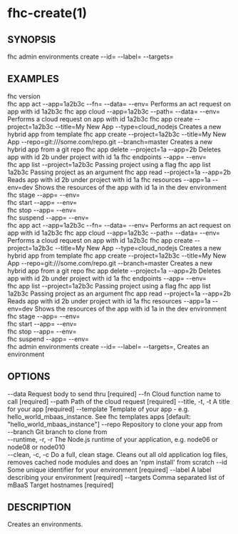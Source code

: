 fhc-create(1)
=============
## SYNOPSIS

 fhc admin environments create --id=<id> --label=<label> --targets=<targets>

## EXAMPLES

  fhc version                                                                                                        
  fhc app act --app=1a2b3c --fn=<serverside Function> --data=<data to send> --env=<environment>                      Performs an act request on app with id 1a2b3c
  fhc app cloud --app=1a2b3c --path=<serverside path from root> --data=<Data to send> --env=<environment>            Performs a cloud request on app with id 1a2b3c
  fhc app create --project=1a2b3c --title=My New App --type=cloud_nodejs                                             Creates a new hybrid app from template
  fhc app create --project=1a2b3c --title=My New App --repo=git:///some.com/repo.git --branch=master                 Creates a new hybrid app from a git repo
  fhc app delete --project=1a --app=2b                                                                               Deletes app with id 2b under project with id 1a
  fhc endpoints --app=<appGuid> --env=<environmentName>                                                              
  fhc app list --project=1a2b3c                                                                                      Passing project using a flag
  fhc app list 1a2b3c                                                                                                Passing project as an argument
  fhc app read --project=1a --app=2b                                                                                 Reads app with id 2b under project with id 1a
  fhc resources --app=1a --env=dev                                                                                   Shows the resources of the app with id 1a in the dev environment
  fhc stage --app=<appGuid> --env=<environmentName>                                                                  
  fhc start --app=<appGuid> --env=<environmentName>                                                                  
  fhc stop --app=<appGuid> --env=<environmentName>                                                                   
  fhc suspend --app=<appGuid> --env=<environmentName>                                                                
  fhc app act --app=1a2b3c --fn=<serverside Function> --data=<data to send> --env=<environment>                      Performs an act request on app with id 1a2b3c
  fhc app cloud --app=1a2b3c --path=<serverside path from root> --data=<Data to send> --env=<environment>            Performs a cloud request on app with id 1a2b3c
  fhc app create --project=1a2b3c --title=My New App --type=cloud_nodejs                                             Creates a new hybrid app from template
  fhc app create --project=1a2b3c --title=My New App --repo=git:///some.com/repo.git --branch=master                 Creates a new hybrid app from a git repo
  fhc app delete --project=1a --app=2b                                                                               Deletes app with id 2b under project with id 1a
  fhc endpoints --app=<appGuid> --env=<environmentName>                                                              
  fhc app list --project=1a2b3c                                                                                      Passing project using a flag
  fhc app list 1a2b3c                                                                                                Passing project as an argument
  fhc app read --project=1a --app=2b                                                                                 Reads app with id 2b under project with id 1a
  fhc resources --app=1a --env=dev                                                                                   Shows the resources of the app with id 1a in the dev environment
  fhc stage --app=<appGuid> --env=<environmentName>                                                                  
  fhc start --app=<appGuid> --env=<environmentName>                                                                  
  fhc stop --app=<appGuid> --env=<environmentName>                                                                   
  fhc suspend --app=<appGuid> --env=<environmentName>                                                                
  fhc admin environments create --id=<environment id> --label=<label> --targets=<mbaasTargetId1>,<mbaasTargetId2>    Creates an environment


## OPTIONS

  --data             Request body to send thru                                                                                                             [required]
  --fn               Cloud function name to call                                                                                                           [required]
  --path             Path of the cloud request                                                                                                             [required]
  --title, -t, -t    A title for your app                                                                                                                  [required]
  --template         Template of your app - e.g. hello_world_mbaas_instance. See fhc templates apps                                                        [default: "hello_world_mbaas_instance"]
  --repo             Repository to clone your app from                                                                                                   
  --branch           Git branch to clone from                                                                                                            
  --runtime, -r, -r  The Node.js runtime of your application, e.g. node06 or node08 or node010                                                           
  --clean, -c, -c    Do a full, clean stage. Cleans out all old application log files, removes cached node modules and does an 'npm install' from scratch
  --id               Some unique identifier for your environment                                                                                           [required]
  --label            A label describing your environment                                                                                                   [required]
  --targets          Comma separated list of mBaaS Target hostnames                                                                                        [required]

## DESCRIPTION

Creates an environments.

